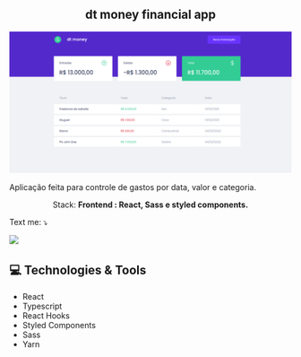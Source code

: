 <span align="center">

## dt money financial app </h2>

</span>

<div align="center">
<img src="https://github.com/Marcos-Vinicius1801/dtmoney/blob/main/appImage.png?raw=true" width="700px" />
</div>

<p align="left">
	Aplicação feita para controle de gastos por data, valor e categoria.  
</p>

<p align="center">
  Stack: <strong> Frontend :  React, Sass e styled components.</strong>
</p>

<p align="left">
 Text me: ⤵️
</p>
 
  <a href="https://www.linkedin.com/in/marcos-vinicius1801/" alt="Linkedin">
  <img src="https://img.shields.io/badge/-Linkedin-0e76a8?style=for-the-badge&logo=Linkedin&logoColor=white&link=https://www.linkedin.com/in/keidsonroby/" /></a>
</p>

## 💻 Technologies & Tools

<p align="left">
<ul>
	<li>React</li>
	<li>Typescript</li>
	<li>React Hooks</li>
	<li>Styled Components</li>
	<li>Sass</li>
	<li>Yarn</li>
</ul>
</p>
